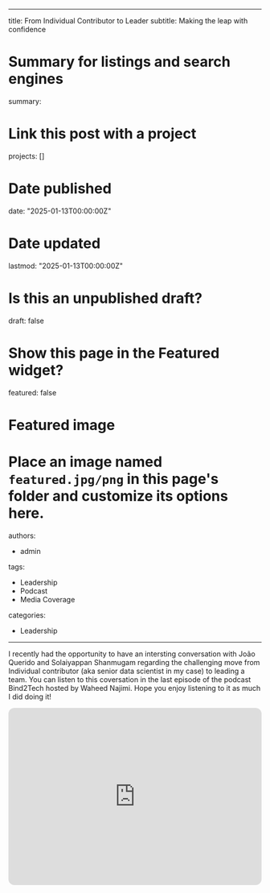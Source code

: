 
---
title: From Individual Contributor to Leader
subtitle: Making the leap with confidence

# Summary for listings and search engines
summary: 
# Link this post with a project
projects: []

# Date published
date: "2025-01-13T00:00:00Z"

# Date updated
lastmod: "2025-01-13T00:00:00Z"

# Is this an unpublished draft?
draft: false

# Show this page in the Featured widget?
featured: false

# Featured image
# Place an image named `featured.jpg/png` in this page's folder and customize its options here.
authors:
- admin

tags:
- Leadership
- Podcast
- Media Coverage

categories:
- Leadership
---

I recently had the opportunity to have an intersting conversation with João Querido and Solaiyappan Shanmugam regarding the challenging move from Individual contributor (aka senior data scientist in my case) to leading a team. You can listen to this coversation in the last episode of the podcast Bind2Tech hosted by Waheed Najimi. Hope you enjoy listening to it as much I did doing it!

<iframe style="border-radius:12px" src="https://open.spotify.com/embed/episode/71KvyKK2hMusrWfdf6AeGG?utm_source=generator" width="100%" height="352" frameBorder="0" allowfullscreen="" allow="autoplay; clipboard-write; encrypted-media; fullscreen; picture-in-picture" loading="lazy"></iframe>